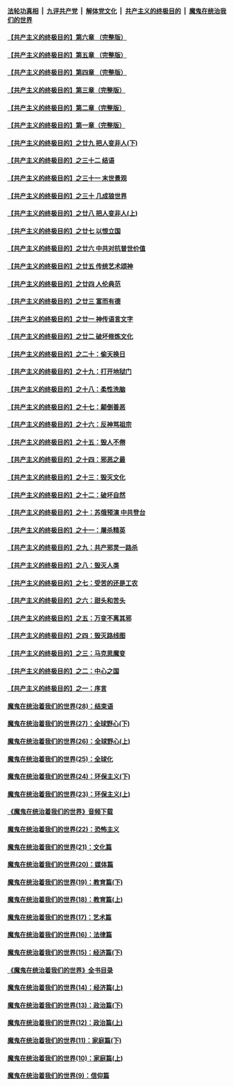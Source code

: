 ####  [法轮功真相](../../../../basic/blob/master/README.md?t=06092131) &nbsp;|&nbsp; [九评共产党](../../../../9ping.md/blob/master/README.md?t=06092131) &nbsp;|&nbsp; [解体党文化](../../../../jtdwh.md/blob/master/README.md?t=06092131)  &nbsp;|&nbsp; [共产主义的终极目的](../../../../gczydzjmd.md/blob/master/README.md?t=06092131) &nbsp;|&nbsp; [魔鬼在统治我们的世界](../../../../mgztzwmdsj.md/blob/master/README.md?t=06092131) 

#### [【共产主义的终极目的】第六章 （完整版）](../pages/nsc422/n11428913.md?t=06092131) 

#### [【共产主义的终极目的】第五章 （完整版）](../pages/nsc422/n11428912.md?t=06092131) 

#### [【共产主义的终极目的】第四章 （完整版）](../pages/nsc422/n11428907.md?t=06092131) 

#### [【共产主义的终极目的】第三章（完整版）](../pages/nsc422/n11428848.md?t=06092131) 

#### [【共产主义的终极目的】第二章（完整版）](../pages/nsc422/n11428831.md?t=06092131) 

#### [【共产主义的终极目的】第一章（完整版）](../pages/nsc422/n11417651.md?t=06092131) 

#### [【共产主义的终极目的】之廿九 把人变非人(下)](../pages/nsc422/n11344140.md?t=06092131) 

#### [【共产主义的终极目的】之三十二 结语](../pages/nsc422/n11360535.md?t=06092131) 

#### [【共产主义的终极目的】之三十一 末世景观](../pages/nsc422/n11351129.md?t=06092131) 

#### [【共产主义的终极目的】之三十 几成狼世界](../pages/nsc422/n11348280.md?t=06092131) 

#### [【共产主义的终极目的】之廿八 把人变非人(上)](../pages/nsc422/n11340492.md?t=06092131) 

#### [【共产主义的终极目的】之廿七 以恨立国](../pages/nsc422/n11336944.md?t=06092131) 

#### [【共产主义的终极目的】之廿六 中共对抗普世价值](../pages/nsc422/n11324785.md?t=06092131) 

#### [【共产主义的终极目的】之廿五 传统艺术颂神](../pages/nsc422/n11296396.md?t=06092131) 

#### [【共产主义的终极目的】之廿四 人伦典范](../pages/nsc422/n11296397.md?t=06092131) 

#### [【共产主义的终极目的】之廿三 富而有德](../pages/nsc422/n11283598.md?t=06092131) 

#### [【共产主义的终极目的】之廿一 神传语言文字](../pages/nsc422/n11263265.md?t=06092131) 

#### [【共产主义的终极目的】之廿二 破坏修炼文化](../pages/nsc422/n11245728.md?t=06092131) 

#### [【共产主义的终极目的】之二十：偷天换日](../pages/nsc422/n11238846.md?t=06092131) 

#### [【共产主义的终极目的】之十九：打开地狱门](../pages/nsc422/n11206376.md?t=06092131) 

#### [【共产主义的终极目的】之十八：柔性洗脑](../pages/nsc422/n11199994.md?t=06092131) 

#### [【共产主义的终极目的】之十七：颠倒善恶](../pages/nsc422/n11179782.md?t=06092131) 

#### [【共产主义的终极目的】之十六：反神骂祖宗](../pages/nsc422/n11166798.md?t=06092131) 

#### [【共产主义的终极目的】之十五：毁人不倦](../pages/nsc422/n11166792.md?t=06092131) 

#### [【共产主义的终极目的】之十四：邪恶之最](../pages/nsc422/n11150249.md?t=06092131) 

#### [【共产主义的终极目的】之十三：毁灭文化](../pages/nsc422/n11135227.md?t=06092131) 

#### [【共产主义的终极目的】之十二：破坏自然](../pages/nsc422/n11135214.md?t=06092131) 

#### [【共产主义的终极目的】之十：苏俄预演 中共登台](../pages/nsc422/n11118424.md?t=06092131) 

#### [【共产主义的终极目的】之十一：屠杀精英](../pages/nsc422/n11118442.md?t=06092131) 

#### [【共产主义的终极目的】之九：共产邪灵一路杀](../pages/nsc422/n11114139.md?t=06092131) 

#### [【共产主义的终极目的】之八：毁灭人类](../pages/nsc422/n11108503.md?t=06092131) 

#### [【共产主义的终极目的】之七：受苦的还是工农](../pages/nsc422/n11101809.md?t=06092131) 

#### [【共产主义的终极目的】之六：甜头和苦头](../pages/nsc422/n11096971.md?t=06092131) 

#### [【共产主义的终极目的】之五：万变不离其邪](../pages/nsc422/n11091285.md?t=06092131) 

#### [【共产主义的终极目的】之四：毁灭路线图](../pages/nsc422/n11086284.md?t=06092131) 

#### [【共产主义的终极目的】之三：马克思魔变](../pages/nsc422/n11061941.md?t=06092131) 

#### [【共产主义的终极目的】之二：中心之国](../pages/nsc422/n11047728.md?t=06092131) 

#### [【共产主义的终极目的】之一：序言](../pages/nsc422/n11086077.md?t=06092131) 

#### [魔鬼在统治着我们的世界(28)：结束语](../pages/nsc422/n10936246.md?t=06092131) 

#### [魔鬼在统治着我们的世界(27)：全球野心(下)](../pages/nsc422/n10928319.md?t=06092131) 

#### [魔鬼在统治着我们的世界(26)：全球野心(上)](../pages/nsc422/n10900318.md?t=06092131) 

#### [魔鬼在统治着我们的世界(25)：全球化](../pages/nsc422/n10788205.md?t=06092131) 

#### [魔鬼在统治着我们的世界(24)：环保主义(下)](../pages/nsc422/n10695307.md?t=06092131) 

#### [魔鬼在统治着我们的世界(23)：环保主义(上)](../pages/nsc422/n10688613.md?t=06092131) 

#### [《魔鬼在统治着我们的世界》音频下载](../pages/nsc422/n10635553.md?t=06092131) 

#### [魔鬼在统治着我们的世界(22)：恐怖主义](../pages/nsc422/n10614727.md?t=06092131) 

#### [魔鬼在统治着我们的世界(21)：文化篇](../pages/nsc422/n10597706.md?t=06092131) 

#### [魔鬼在统治着我们的世界(20)：媒体篇](../pages/nsc422/n10586579.md?t=06092131) 

#### [魔鬼在统治着我们的世界(19)：教育篇(下)](../pages/nsc422/n10564808.md?t=06092131) 

#### [魔鬼在统治着我们的世界(18)：教育篇(上)](../pages/nsc422/n10526970.md?t=06092131) 

#### [魔鬼在统治着我们的世界(17)：艺术篇](../pages/nsc422/n10499093.md?t=06092131) 

#### [魔鬼在统治着我们的世界(16)：法律篇](../pages/nsc422/n10485969.md?t=06092131) 

#### [魔鬼在统治着我们的世界(15)：经济篇(下)](../pages/nsc422/n10469975.md?t=06092131) 

#### [《魔鬼在统治着我们的世界》全书目录](../pages/nsc422/n10464261.md?t=06092131) 

#### [魔鬼在统治着我们的世界(14)：经济篇(上)](../pages/nsc422/n10457370.md?t=06092131) 

#### [魔鬼在统治着我们的世界(13)：政治篇(下)](../pages/nsc422/n10448270.md?t=06092131) 

#### [魔鬼在统治着我们的世界(12)：政治篇(上)](../pages/nsc422/n10444576.md?t=06092131) 

#### [魔鬼在统治着我们的世界(11)：家庭篇(下)](../pages/nsc422/n10440961.md?t=06092131) 

#### [魔鬼在统治着我们的世界(10)：家庭篇(上)](../pages/nsc422/n10435448.md?t=06092131) 

#### [魔鬼在统治着我们的世界(9)：信仰篇](../pages/nsc422/n10432159.md?t=06092131) 

